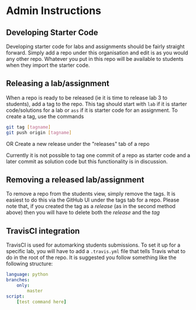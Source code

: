 
# Admin Instructions
## Developing Starter Code
Developing starter code for labs and assignments should be fairly straight forward. Simply add a repo under this organisation and edit is as you would any other repo. Whatever you put in this repo will be available to students when they import the starter code.

## Releasing a lab/assignment
When a repo is ready to be released (ie it is time to release lab 3 to students), add a tag to the repo. This tag should start with `lab` if it is starter code/solutions for a lab or `ass` if it is starter code for an assignment. To create a tag, use the commands
```bash
git tag [tagname]
git push origin [tagname]
```
OR
Create a new release under the "releases" tab of a repo

Currently it is not possible to tag one commit of a repo as starter code and a later commit as solution code but this functionality is in discussion.
## Removing a released lab/assignment
To remove a repo from the students view, simply remove the tags. It is easiest to do this via the GitHub UI under the tags tab for a repo. Please note that, if you created the tag as a *release* (as in the second method above) then you will have to delete both the *release* and the *tag*
## TravisCI integration
TravisCI is used for automarking students submissions. To set it up for a specific lab, you will have to add a `.travis.yml` file that tells Travis what to do in the root of the repo.
It is suggested you follow something like the following structure:
```yml
language: python
branches: 
    only:
        master
script:
    [test command here]
```
